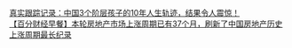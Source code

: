   
[真实跟踪记录：中国3个阶层孩子的10年人生轨迹，结果令人震惊！](http://www.dianyue.me/archives/852/a67l6y20fm0zmo4r/)  
[【百分财经早餐】本轮房地产市场上涨周期已有37个月，刷新了中国房地产历史上涨周期最长纪录](http://www.dianyue.me/archives/463/jau68oej9mkaofz7/)